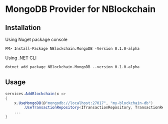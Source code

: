 # MongoDB Provider for NBlockchain

## Installation

Using Nuget package console
```
PM> Install-Package NBlockchain.MongoDB -Version 0.1.0-alpha
```
Using .NET CLI
```
dotnet add package NBlockchain.MongoDB --version 0.1.0-alpha
```

## Usage

```c#
services.AddBlockchain(x =>
{
    x.UseMongoDB(@"mongodb://localhost:27017", "my-blockchain-db")
        .UseTransactionRepository<ITransactionRepository, TransactionRepository>();
	...
}
```